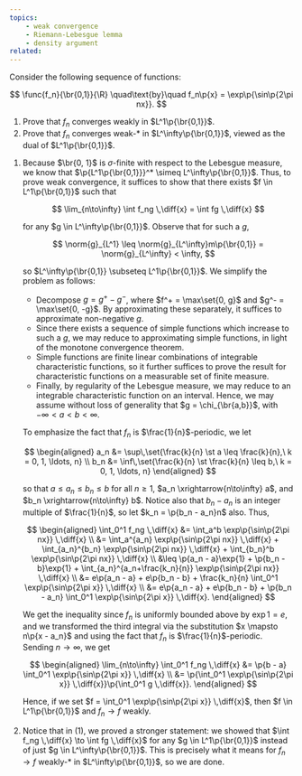 ```yaml
---
topics:
    - weak convergence
    - Riemann-Lebesgue lemma
    - density argument
related:
---
```


<problem>

Consider the following sequence of functions:

$$
\func{f_n}{\br{0,1}}{\R}
\quad\text{by}\quad
f_n\p{x} = \exp\p{\sin\p{2\pi nx}}.
$$

1. Prove that $f_n$ converges weakly in $L^1\p{\br{0,1}}$.
2. Prove that $f_n$ converges weak-\* in $L^\infty\p{\br{0,1}}$, viewed as the dual of $L^1\p{\br{0,1}}$.

</problem>

<solution>

1. Because $\br{0, 1}$ is $\sigma$-finite with respect to the Lebesgue measure, we know that $\p{L^1\p{\br{0,1}}}^* \simeq L^\infty\p{\br{0,1}}$. Thus, to prove weak convergence, it suffices to show that there exists $f \in L^1\p{\br{0,1}}$ such that

    $$
    \lim_{n\to\infty} \int f_ng \,\diff{x} = \int fg \,\diff{x}
    $$

    for any $g \in L^\infty\p{\br{0,1}}$. Observe that for such a $g$,

    $$
    \norm{g}_{L^1}
        \leq \norm{g}_{L^\infty}m\p{\br{0,1}}
        = \norm{g}_{L^\infty} < \infty,
    $$

    so $L^\infty\p{\br{0,1}} \subseteq L^1\p{\br{0,1}}$. We simplify the problem as follows:

    - Decompose $g = g^+ - g^-$, where $f^+ = \max\set{0, g}$ and $g^- = \max\set{0, -g}$. By approximating these separately, it suffices to approximate non-negative $g$.
    - Since there exists a sequence of simple functions which increase to such a $g$, we may reduce to approximating simple functions, in light of the monotone convergence theorem.
    - Simple functions are finite linear combinations of integrable characteristic functions, so it further suffices to prove the result for characteristic functions on a measurable set of finite measure.
    - Finally, by regularity of the Lebesgue measure, we may reduce to an integrable characteristic function on an interval. Hence, we may assume without loss of generality that $g = \chi_{\br{a,b}}$, with $-\infty < a < b < \infty$.

    To emphasize the fact that $f_n$ is $\frac{1}{n}$-periodic, we let

    $$
    \begin{aligned}
        a_n
            &= \sup\,\set{\frac{k}{n} \st a \leq \frac{k}{n},\ k = 0, 1, \ldots, n} \\
        b_n
            &= \inf\,\set{\frac{k}{n} \st \frac{k}{n} \leq b,\ k = 0, 1, \ldots, n}
    \end{aligned}
    $$

    so that $a \leq a_n \leq b_n \leq b$ for all $n \geq 1$, $a_n \xrightarrow{n\to\infty} a$, and $b_n \xrightarrow{n\to\infty} b$. Notice also that $b_n - a_n$ is an integer multiple of $\frac{1}{n}$, so let $k_n = \p{b_n - a_n}n$ also. Thus,

    $$
    \begin{aligned}
        \int_0^1 f_ng \,\diff{x}
            &= \int_a^b \exp\p{\sin\p{2\pi nx}} \,\diff{x} \\
            &= \int_a^{a_n} \exp\p{\sin\p{2\pi nx}} \,\diff{x} + \int_{a_n}^{b_n} \exp\p{\sin\p{2\pi nx}} \,\diff{x} + \int_{b_n}^b \exp\p{\sin\p{2\pi nx}} \,\diff{x} \\
            &\leq \p{a_n - a}\exp{1} + \p{b_n - b}\exp{1} + \int_{a_n}^{a_n+\frac{k_n}{n}} \exp\p{\sin\p{2\pi nx}} \,\diff{x} \\
            &= e\p{a_n - a} + e\p{b_n - b} + \frac{k_n}{n} \int_0^1 \exp\p{\sin\p{2\pi x}} \,\diff{x} \\
            &= e\p{a_n - a} + e\p{b_n - b} + \p{b_n - a_n} \int_0^1 \exp\p{\sin\p{2\pi x}} \,\diff{x}.
    \end{aligned}
    $$

    We get the inequality since $f_n$ is uniformly bounded above by $\exp{1} = e$, and we transformed the third integral via the substitution $x \mapsto n\p{x - a_n}$ and using the fact that $f_n$ is $\frac{1}{n}$-periodic. Sending $n\to\infty$, we get

    $$
    \begin{aligned}
        \lim_{n\to\infty} \int_0^1 f_ng \,\diff{x}
            &= \p{b - a} \int_0^1 \exp\p{\sin\p{2\pi x}} \,\diff{x} \\
            &= \p{\int_0^1 \exp\p{\sin\p{2\pi x}} \,\diff{x}}\p{\int_0^1 g \,\diff{x}}.
    \end{aligned}
    $$

    Hence, if we set $f = \int_0^1 \exp\p{\sin\p{2\pi x}} \,\diff{x}$, then $f \in L^1\p{\br{0,1}}$ and $f_n \to f$ weakly.

2. Notice that in (1), we proved a stronger statement: we showed that $\int f_ng \,\diff{x} \to \int fg \,\diff{x}$ for any $g \in L^1\p{\br{0,1}}$ instead of just $g \in L^\infty\p{\br{0,1}}$. This is precisely what it means for $f_n \to f$ weakly-\* in $L^\infty\p{\br{0,1}}$, so we are done.

</solution>
